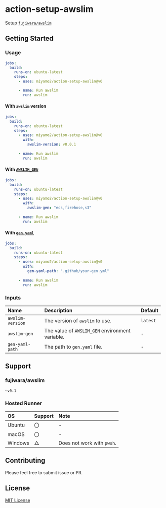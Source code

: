 # action-setup-awslim

Setup [`fujiwara/awslim`](https://github.com/fujiwara/awslim)

## Getting Started

### Usage

```yaml
jobs:
  build:
    runs-on: ubuntu-latest
    steps:
      - uses: miyamo2/action-setup-awslim@v0

      - name: Run awslim
        run: awslim
```

#### With `awslim` version

```yaml
jobs:
  build:
    runs-on: ubuntu-latest
    steps:
      - uses: miyamo2/action-setup-awslim@v0
        with:
          awslim-version: v0.0.1
          
      - name: Run awslim
        run: awslim
```

#### With [`AWSLIM_GEN`](https://github.com/fujiwara/awslim?tab=readme-ov-file#awslim_gen-environment-variable)

```yaml
jobs:
  build:
    runs-on: ubuntu-latest
    steps:
      - uses: miyamo2/action-setup-awslim@v0
        with:
          awslim-gen: "ecs,firehose,s3"
          
      - name: Run awslim
        run: awslim
```

#### With [`gen.yaml`](https://github.com/fujiwara/awslim?tab=readme-ov-file#genyaml-configuration-file)

```yaml
jobs:
  build:
    runs-on: ubuntu-latest
    steps:
      - uses: miyamo2/action-setup-awslim@v0
        with:
          gen-yaml-path: ".github/your-gen.yml"
          
      - name: Run awslim
        run: awslim
```

### Inputs

| Name             | Description                                     | Default  |
|:-----------------|:------------------------------------------------|:---------|
| `awslim-version` | The version of `awslim` to use.                 | `latest` |
| `awslim-gen`     | The value of `AWSLIM_GEN` environment variable. | -        |
| `gen-yaml-path`  | The path to `gen.yaml` file.                    | -        |

## Support

### fujiwara/awslim

`~v0.1`

### Hosted Runner

| OS      | Support | Note                       |
|:--------|:--------|:---------------------------|
| Ubuntu  | 〇       | -                          |
| macOS   | 〇       | -                          |
| Windows | △       | Does not work with `pwsh`. |

## Contributing

Please feel free to submit issue or PR.

## License

[MIT License](https://github.com/miyamo2/action-setup-awslim/blob/main/LICENSE)
